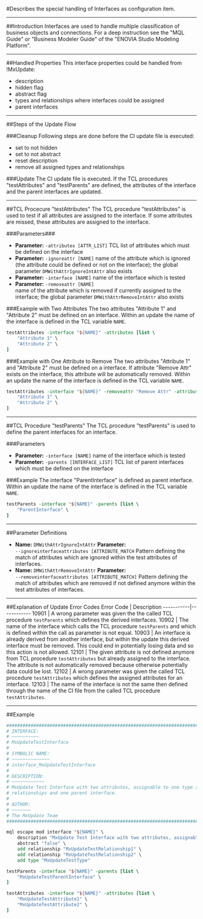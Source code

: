 #Describes the special handling of Interfaces as configuration item.

----
##Introduction
Interfaces are used to handle multiple classification of business objects and connections. For a deep instruction see the "MQL Guide" or "Business Modeler Guide" of the "ENOVIA Studio Modeling Platform".

----
##Handled Properties
This interface properties could be handled from !MxUpdate:
 * description
 * hidden flag
 * abstract flag
 * types and relationships where interfaces could be assigned
 * parent interfaces

----
##Steps of the Update Flow

###Cleanup
Following steps are done before the CI update file is executed:
 * set to not hidden
 * set to not abstract
 * reset description
 * remove all assigned types and relationships

###Update
The CI update file is executed. If the TCL procedures "testAttributes" and "testParents" are defined, the attributes of the interface and the parent interfaces are updated.

----
##TCL Procecure "testAttributes"
The TCL procedure "testAttributes" is used to test if all attributes are assigned to the interface. If some attributes are missed, these attributes are assigned to the interface.

###Parameters###
*   **Parameter:** `‑attributes [ATTR_LIST]`
    TCL list of attributes which must be defined on the interface
*   **Parameter:** `‑ignoreattr [NAME]`
    name of the attribute which is ignored (the attribute could be defined or not on the interface); the global parameter `DMWithAttrIgnoreIntAttr` also exists
*   **Parameter:** `‑interface [NAME]`
    name of the interface which is tested
*   **Parameter:** `‑removeattr [NAME]`         
    name of the attribute which is removed if currently assigned to the interface; the global parameter `DMWithAttrRemoveIntAttr` also exists

###Example with Two Attributes
The two attributes "Attribute 1" and "Attribute 2" must be defined on an interface. Within an update the name of the interface is defined in the TCL variable `NAME`.
```TCL
testAttributes -interface "${NAME}" -attributes [list \
    "Attribute 1" \
    "Attribute 2" \
]
```

###Example with One Attribute to Remove
The two attributes "Attribute 1" and "Attribute 2" must be defined on a
interface. If attribute "Remove Attr" exists on the interface, this attribute will be automatically removed. Within an update the name of the interface is defined in the TCL variable `NAME`.
```TCL
testAttributes -interface "${NAME}" -removeattr "Remove Attr" -attributes [list \
    "Attribute 1" \
    "Attribute 2" \
]
```

----
##TCL Procedure "testParents"
The TCL procedure "testParents" is used to define the parent interfaces for an
interface.

###Parameters
*   **Parameter:** `‑interface [NAME]`
    name of the interface which is tested
*   **Parameter:** `‑parents [INTERFACE_LIST]`
    TCL list of parent interfaces which must be defined on the interface

###Example
The interface "ParentInterface" is defined as parent interface. Within an update the name of the interface is defined in the TCL variable `NAME`.
```TCL
testParents -interface "${NAME}" -parents [list \
    "ParentInterface" \
]
```

----
##Parameter Definitions
*   **Name:** `DMWithAttrIgnoreIntAttr`
    **Parameter:** `‑‑ignoreinterfaceattributes [ATTRIBUTE_MATCH`
    Pattern defining the match of attributes which are ignored within the test attributes of interfaces.
*   **Name:** `DMWithAttrRemoveIntAttr`
    **Parameter:** `‑‑removeinterfaceattributes [ATTRIBUTE_MATCH]`
    Pattern defining the match of attributes which are removed if not defined anymore within the test attributes of interfaces.

----
##Explanation of Update Error Codes
Error Code | Description
-----------|------------
10901      | A wrong parameter was given the the called TCL procedure `testParents` which defines the derived interfaces.
10902      | The name of the interface which calls the TCL procedure `testParents` and which is defined within the call as parameter is not equal.
10903      | An interface is already derived from another interface, but within the update this derived interface must be removed. This could end in potentially losing data and so this action is not allowed.
12101      | The given attribute is not defined anymore from TCL procedure `testAttributes` but already assigned to the interface. The attribute is not automatically removed because otherwise potentially data could be lost.
12102      | A wrong parameter was given the called TCL procedure `testAttributes` which defines the assigned attributes for an interface.
12103      | The name of the interface is not the same then defined through the name of the CI file from the called TCL procedure `testAttributes`.

----
##Example
```TCL
################################################################################
# INTERFACE:
# ~~~~~~~~~~
# MxUpdateTestInterface
#
# SYMBOLIC NAME:
# ~~~~~~~~~~~~~~
# interface_MxUpdateTestInterface
#
# DESCRIPTION:
# ~~~~~~~~~~~~
# MxUpdate Test Interface with two attributes, assignable to one type and two
# relationships and one parent interface.
#
# AUTHOR:
# ~~~~~~~
# The MxUpdate Team
################################################################################

mql escape mod interface "${NAME}" \
    description "MxUpdate Test Interface with two attributes, assignable to one type and two relationships and one parent interface." \
    abstract "false" \
    add relationship "MxUpdateTestRelationship1" \
    add relationship "MxUpdateTestRelationship2" \
    add type "MxUpdateTestType"

testParents -interface "${NAME}" -parents [list \
    "MxUpdateTestParentInterface" \
]

testAttributes -interface "${NAME}" -attributes [list \
    "MxUpdateTestAttribute1" \
    "MxUpdateTestAttribute2" \
]
```
